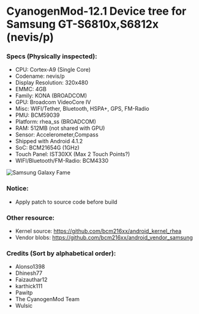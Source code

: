 # CyanogenMod-12.1 Device tree for Samsung GT-S6810x,S6812x (nevis/p)

### Specs (Physically inspected):
  - CPU: Cortex-A9 (Single Core)
  - Codename: nevis/p
  - Display Resolution: 320x480
  - EMMC: 4GB
  - Family: KONA (BROADCOM)
  - GPU: Broadcom VideoCore IV
  - Misc: WIFI/Tether, Bluetooth, HSPA+, GPS, FM-Radio
  - PMU: BCM59039
  - Platform: rhea_ss (BROADCOM)
  - RAM: 512MB (not shared with GPU)
  - Sensor: Accelerometer,Compass
  - Shipped with Android 4.1.2
  - SoC: BCM21654G (1GHz)
  - Touch Panel: IST30XX (Max 2 Touch Points?)
  - WIFI/Bluetooth/FM-Radio: BCM4330

![Samsung Galaxy Fame](http://cdn2.gsmarena.com/vv/pics/samsung/samsung-galaxy-frame.jpg "Samsung Galaxy Fame")

### Notice:
  - Apply patch to source code before build

### Other resource:
  - Kernel source: https://github.com/bcm216xx/android_kernel_rhea
  - Vendor blobs: https://github.com/bcm216xx/android_vendor_samsung

### Credits (Sort by alphabetical order):
  - Alonso1398
  - Dhinesh77
  - Faizauthar12
  - karthick111
  - Pawitp
  - The CyanogenMod Team
  - Wulsic
